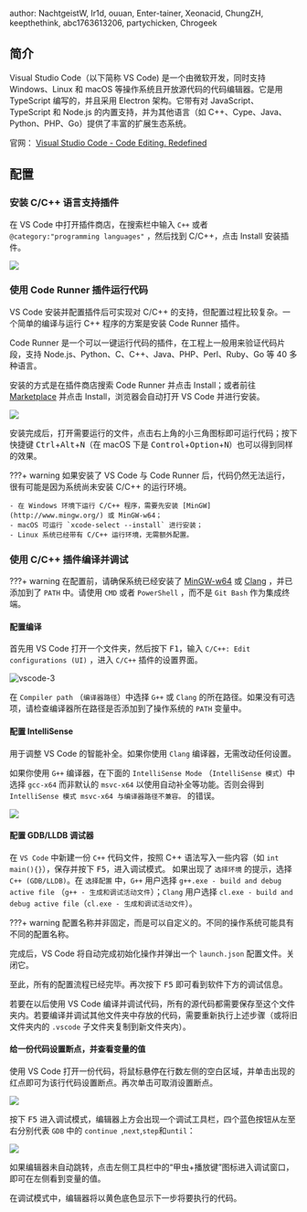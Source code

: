 author: NachtgeistW, Ir1d, ouuan, Enter-tainer, Xeonacid, ChungZH, keepthethink, abc1763613206, partychicken, Chrogeek

## 简介

Visual Studio Code（以下简称 VS Code) 是一个由微软开发，同时支持 Windows、Linux 和 macOS 等操作系统且开放源代码的代码编辑器。它是用 TypeScript 编写的，并且采用 Electron 架构。它带有对 JavaScript、TypeScript 和 Node.js 的内置支持，并为其他语言（如 C++、Cype、Java、Python、PHP、Go）提供了丰富的扩展生态系统。

官网： [Visual Studio Code - Code Editing. Redefined](https://code.visualstudio.com/) 

## 配置

### 安装 C/C++ 语言支持插件

在 VS Code 中打开插件商店，在搜索栏中输入 `C++` 或者 `@category:"programming languages"` ，然后找到 C/C++，点击 Install 安装插件。

![](./images/vscode-2.png)

### 使用 Code Runner 插件运行代码

VS Code 安装并配置插件后可实现对 C/C++ 的支持，但配置过程比较复杂。一个简单的编译与运行 C++ 程序的方案是安装 Code Runner 插件。

Code Runner 是一个可以一键运行代码的插件，在工程上一般用来验证代码片段，支持 Node.js、Python、C、C++、Java、PHP、Perl、Ruby、Go 等 40 多种语言。

安装的方式是在插件商店搜索 Code Runner 并点击 Install；或者前往 [Marketplace](https://marketplace.visualstudio.com/items?itemName=formulahendry.code-runner) 并点击 Install，浏览器会自动打开 VS Code 并进行安装。

![](./images/vscode-1.jpg)

安装完成后，打开需要运行的文件，点击右上角的小三角图标即可运行代码；按下快捷键 <kbd>Ctrl</kbd>+<kbd>Alt</kbd>+<kbd>N</kbd>（在 macOS 下是 <kbd>Control</kbd>+<kbd>Option</kbd>+<kbd>N</kbd>）也可以得到同样的效果。

???+ warning
    如果安装了 VS Code 与 Code Runner 后，代码仍然无法运行，很有可能是因为系统尚未安装 C/C++ 的运行环境。

    - 在 Windows 环境下运行 C/C++ 程序，需要先安装 [MinGW](http://www.mingw.org/) 或 MinGW-w64；
    - macOS 可运行 `xcode-select --install` 进行安装；
    - Linux 系统已经带有 C/C++ 运行环境，无需额外配置。

### 使用 C/C++ 插件编译并调试

???+ warning
    在配置前，请确保系统已经安装了 [MinGW-w64](https://mingw-w64.org/doku.php/download) 或 [Clang](https://releases.llvm.org/download.html) ，并已添加到了 `PATH` 中。请使用 `CMD` 或者 `PowerShell` ，而不是 `Git Bash` 作为集成终端。

#### 配置编译

首先用 VS Code 打开一个文件夹，然后按下 <kbd>F1</kbd>，输入 `C/C++: Edit configurations (UI)` ，进入 `C/C++` 插件的设置界面。

![vscode-3](images/vscode-3.png)

在 `Compiler path` （`编译器路径`）中选择 `G++` 或 `Clang` 的所在路径。如果没有可选项，请检查编译器所在路径是否添加到了操作系统的 `PATH` 变量中。

#### 配置 IntelliSense

用于调整 VS Code 的智能补全。如果你使用 `Clang` 编译器，无需改动任何设置。

如果你使用 `G++` 编译器，在下面的 `IntelliSense Mode` （`IntelliSense 模式`）中选择 `gcc-x64` 而非默认的 `msvc-x64` 以使用自动补全等功能。否则会得到 `IntelliSense 模式 msvc-x64 与编译器路径不兼容。` 的错误。

![](images/vscode-4.png)

#### 配置 GDB/LLDB 调试器

在 `VS Code` 中新建一份 `C++` 代码文件，按照 C++ 语法写入一些内容（如 `int main(){}`），保存并按下 <kbd>F5</kbd>，进入调试模式。
如果出现了 `选择环境` 的提示，选择 `C++ (GDB/LLDB)`。在 `选择配置` 中，`G++` 用户选择 `g++.exe - build and debug active file` （`g++ - 生成和调试活动文件`）；`Clang` 用户选择 `cl.exe - build and debug active file`（`cl.exe - 生成和调试活动文件`）。

???+ warning
	配置名称并非固定，而是可以自定义的。不同的操作系统可能具有不同的配置名称。

完成后，VS Code 将自动完成初始化操作并弹出一个 `launch.json` 配置文件。关闭它。

至此，所有的配置流程已经完毕。再次按下 <kbd>F5</kbd> 即可看到软件下方的调试信息。

若要在以后使用 VS Code 编译并调试代码，所有的源代码都需要保存至这个文件夹内。若要编译并调试其他文件夹中存放的代码，需要重新执行上述步骤（或将旧文件夹内的 `.vscode` 子文件夹复制到新文件夹内）。

#### 给一份代码设置断点，并查看变量的值

使用 VS Code 打开一份代码，将鼠标悬停在行数左侧的空白区域，并单击出现的红点即可为该行代码设置断点。再次单击可取消设置断点。

![](images/vscode-5.gif)

按下 <kbd>F5</kbd> 进入调试模式，编辑器上方会出现一个调试工具栏，四个蓝色按钮从左至右分别代表 `GDB` 中的 `continue `,`next`,`step`和`until`：

![](images/vscode-6.png)

如果编辑器未自动跳转，点击左侧工具栏中的“甲虫+播放键”图标进入调试窗口，即可在左侧看到变量的值。

在调试模式中，编辑器将以黄色底色显示下一步将要执行的代码。
